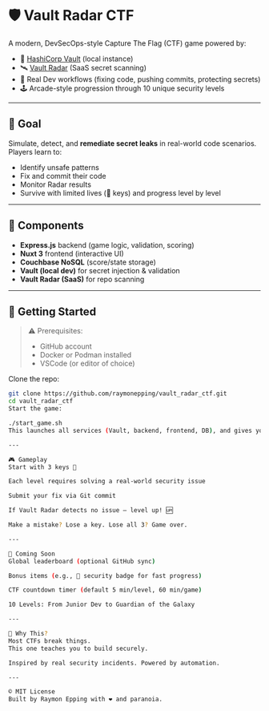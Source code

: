 # 🛡️ Vault Radar CTF

A modern, DevSecOps-style Capture The Flag (CTF) game powered by:
- 🔐 [HashiCorp Vault](https://www.vaultproject.io/) (local instance)
- 🛰️ [Vault Radar](https://www.vaultproject.io/docs/radar) (SaaS secret scanning)
- 🧠 Real Dev workflows (fixing code, pushing commits, protecting secrets)
- 🕹️ Arcade-style progression through 10 unique security levels

---

## 🎯 Goal

Simulate, detect, and **remediate secret leaks** in real-world code scenarios.
Players learn to:
- Identify unsafe patterns
- Fix and commit their code
- Monitor Radar results
- Survive with limited lives (🔑 keys) and progress level by level

---

## 🧩 Components

- **Express.js** backend (game logic, validation, scoring)
- **Nuxt 3** frontend (interactive UI)
- **Couchbase NoSQL** (score/state storage)
- **Vault (local dev)** for secret injection & validation
- **Vault Radar (SaaS)** for repo scanning

---

## 🚀 Getting Started

> ⚠️ Prerequisites:
> - GitHub account
> - Docker or Podman installed
> - VSCode (or editor of choice)

Clone the repo:

```bash
git clone https://github.com/raymonepping/vault_radar_ctf.git
cd vault_radar_ctf
Start the game:

./start_game.sh
This launches all services (Vault, backend, frontend, DB), and gives you access credentials + URLs for gameplay and editing.

---

🎮 Gameplay
Start with 3 keys 🔑

Each level requires solving a real-world security issue

Submit your fix via Git commit

If Vault Radar detects no issue — level up! 🆙

Make a mistake? Lose a key. Lose all 3? Game over.

---

🏁 Coming Soon
Global leaderboard (optional GitHub sync)

Bonus items (e.g., 🪪 security badge for fast progress)

CTF countdown timer (default 5 min/level, 60 min/game)

10 Levels: From Junior Dev to Guardian of the Galaxy

---

🧠 Why This?
Most CTFs break things.
This one teaches you to build securely.

Inspired by real security incidents. Powered by automation.

---

© MIT License
Built by Raymon Epping with ❤️ and paranoia.